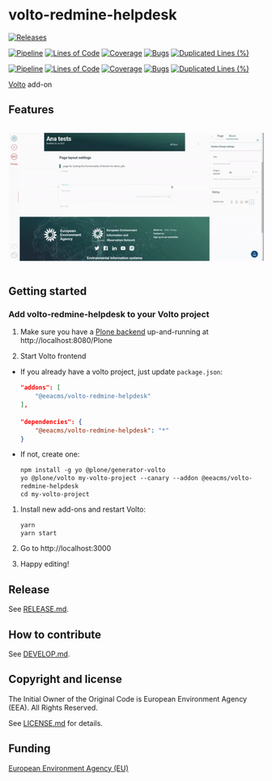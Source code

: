 # volto-redmine-helpdesk

[![Releases](https://img.shields.io/github/v/release/eea/volto-redmine-helpdesk)](https://github.com/eea/volto-redmine-helpdesk/releases)

[![Pipeline](https://ci.eionet.europa.eu/buildStatus/icon?job=volto-addons%2Fvolto-redmine-helpdesk%2Fmaster&subject=master)](https://ci.eionet.europa.eu/view/Github/job/volto-addons/job/volto-redmine-helpdesk/job/master/display/redirect)
[![Lines of Code](https://sonarqube.eea.europa.eu/api/project_badges/measure?project=volto-redmine-helpdesk-master&metric=ncloc)](https://sonarqube.eea.europa.eu/dashboard?id=volto-redmine-helpdesk-master)
[![Coverage](https://sonarqube.eea.europa.eu/api/project_badges/measure?project=volto-redmine-helpdesk-master&metric=coverage)](https://sonarqube.eea.europa.eu/dashboard?id=volto-redmine-helpdesk-master)
[![Bugs](https://sonarqube.eea.europa.eu/api/project_badges/measure?project=volto-redmine-helpdesk-master&metric=bugs)](https://sonarqube.eea.europa.eu/dashboard?id=volto-redmine-helpdesk-master)
[![Duplicated Lines (%)](https://sonarqube.eea.europa.eu/api/project_badges/measure?project=volto-redmine-helpdesk-master&metric=duplicated_lines_density)](https://sonarqube.eea.europa.eu/dashboard?id=volto-redmine-helpdesk-master)

[![Pipeline](https://ci.eionet.europa.eu/buildStatus/icon?job=volto-addons%2Fvolto-redmine-helpdesk%2Fdevelop&subject=develop)](https://ci.eionet.europa.eu/view/Github/job/volto-addons/job/volto-redmine-helpdesk/job/develop/display/redirect)
[![Lines of Code](https://sonarqube.eea.europa.eu/api/project_badges/measure?project=volto-redmine-helpdesk-develop&metric=ncloc)](https://sonarqube.eea.europa.eu/dashboard?id=volto-redmine-helpdesk-develop)
[![Coverage](https://sonarqube.eea.europa.eu/api/project_badges/measure?project=volto-redmine-helpdesk-develop&metric=coverage)](https://sonarqube.eea.europa.eu/dashboard?id=volto-redmine-helpdesk-develop)
[![Bugs](https://sonarqube.eea.europa.eu/api/project_badges/measure?project=volto-redmine-helpdesk-develop&metric=bugs)](https://sonarqube.eea.europa.eu/dashboard?id=volto-redmine-helpdesk-develop)
[![Duplicated Lines (%)](https://sonarqube.eea.europa.eu/api/project_badges/measure?project=volto-redmine-helpdesk-develop&metric=duplicated_lines_density)](https://sonarqube.eea.europa.eu/dashboard?id=volto-redmine-helpdesk-develop)

[Volto](https://github.com/plone/volto) add-on

## Features

![Redmine Helpdesk](./docs/volto-redmine-helpdesk.gif)

## Getting started

### Add volto-redmine-helpdesk to your Volto project

1. Make sure you have a [Plone backend](https://plone.org/download) up-and-running at http://localhost:8080/Plone

1. Start Volto frontend

- If you already have a volto project, just update `package.json`:

  ```JSON
  "addons": [
      "@eeacms/volto-redmine-helpdesk"
  ],

  "dependencies": {
      "@eeacms/volto-redmine-helpdesk": "*"
  }
  ```

- If not, create one:

  ```
  npm install -g yo @plone/generator-volto
  yo @plone/volto my-volto-project --canary --addon @eeacms/volto-redmine-helpdesk
  cd my-volto-project
  ```

1. Install new add-ons and restart Volto:

   ```
   yarn
   yarn start
   ```

1. Go to http://localhost:3000

1. Happy editing!

## Release

See [RELEASE.md](https://github.com/eea/volto-redmine-helpdesk/blob/master/RELEASE.md).

## How to contribute

See [DEVELOP.md](https://github.com/eea/volto-redmine-helpdesk/blob/master/DEVELOP.md).

## Copyright and license

The Initial Owner of the Original Code is European Environment Agency (EEA).
All Rights Reserved.

See [LICENSE.md](https://github.com/eea/volto-redmine-helpdesk/blob/master/LICENSE.md) for details.

## Funding

[European Environment Agency (EU)](http://eea.europa.eu)
